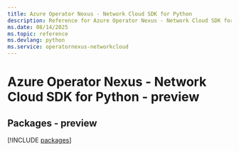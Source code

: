 ```yaml
---
title: Azure Operator Nexus - Network Cloud SDK for Python
description: Reference for Azure Operator Nexus - Network Cloud SDK for Python
ms.date: 08/14/2025
ms.topic: reference
ms.devlang: python
ms.service: operatornexus-networkcloud
---
```

# Azure Operator Nexus - Network Cloud SDK for Python - preview
## Packages - preview
[!INCLUDE [packages](operator-nexus---network-cloud-index.md)]